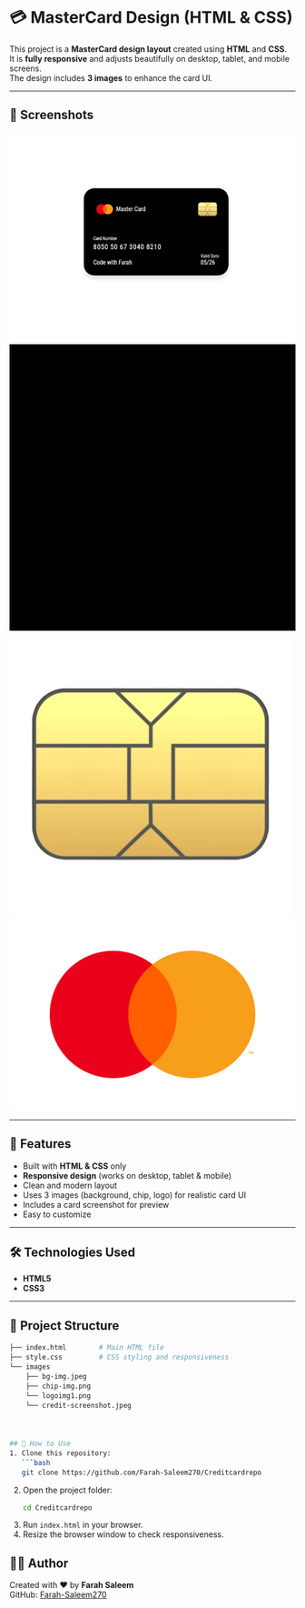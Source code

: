 # 💳 MasterCard Design (HTML & CSS)

This project is a **MasterCard design layout** created using **HTML** and **CSS**.  
It is **fully responsive** and adjusts beautifully on desktop, tablet, and mobile screens.  
The design includes **3 images** to enhance the card UI.  

---

## 📸 Screenshots

![MasterCard Screenshot](images/credit-screenshot.jpeg)  
![background image](images/bg-img.jpeg)  
![MasterCard chip image](images/chip-img.png)  
![MasterCard logo image](images/logoimg1.png)  

---

## 🚀 Features
- Built with **HTML & CSS** only  
- **Responsive design** (works on desktop, tablet & mobile)  
- Clean and modern layout  
- Uses 3 images (background, chip, logo) for realistic card UI  
- Includes a card screenshot for preview  
- Easy to customize  


---

## 🛠️ Technologies Used
- **HTML5**  
- **CSS3**  

---

## 📂 Project Structure
```bash
├── index.html        # Main HTML file
├── style.css         # CSS styling and responsiveness
└── images
    ├── bg-img.jpeg
    ├── chip-img.png
    └── logoimg1.png
    └── credit-screenshot.jpeg



## 🔧 How to Use
1. Clone this repository:
   ```bash
   git clone https://github.com/Farah-Saleem270/Creditcardrepo
   ```
2. Open the project folder:
   ```bash
   cd Creditcardrepo
   ```
3. Run `index.html` in your browser.  
4. Resize the browser window to check responsiveness.



## 👩‍💻 Author
Created with ❤️ by **Farah Saleem**  
GitHub: [Farah-Saleem270](https://github.com/Farah-Saleem270)